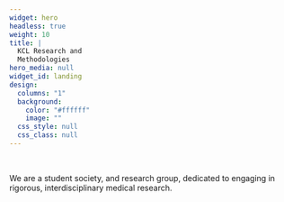 ```yaml
---
widget: hero
headless: true
weight: 10
title: |
  KCL Research and  
  Methodologies
hero_media: null
widget_id: landing
design:
  columns: "1"
  background:
    color: "#ffffff"
    image: ""
  css_style: null
  css_class: null
---
```


<br>

We are a student society, and research group, dedicated to engaging in
rigorous, interdisciplinary medical research.
